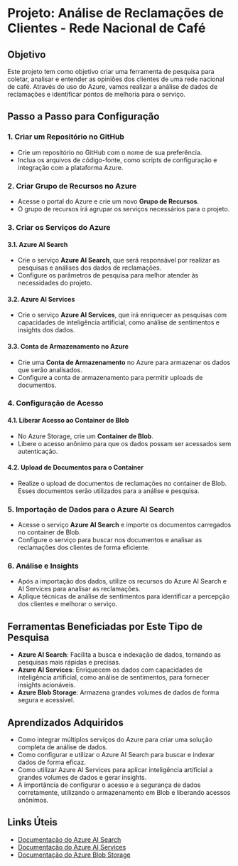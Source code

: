 # Projeto: Análise de Reclamações de Clientes - Rede Nacional de Café

## Objetivo

Este projeto tem como objetivo criar uma ferramenta de pesquisa para coletar, analisar e entender as opiniões dos clientes de uma rede nacional de café. Através do uso do Azure, vamos realizar a análise de dados de reclamações e identificar pontos de melhoria para o serviço.

## Passo a Passo para Configuração

### 1. Criar um Repositório no GitHub

- Crie um repositório no GitHub com o nome de sua preferência.
- Inclua os arquivos de código-fonte, como scripts de configuração e integração com a plataforma Azure.

### 2. Criar Grupo de Recursos no Azure

- Acesse o portal do Azure e crie um novo **Grupo de Recursos**. 
- O grupo de recursos irá agrupar os serviços necessários para o projeto.

### 3. Criar os Serviços do Azure

#### **3.1. Azure AI Search**
- Crie o serviço **Azure AI Search**, que será responsável por realizar as pesquisas e análises dos dados de reclamações.
- Configure os parâmetros de pesquisa para melhor atender às necessidades do projeto.

#### **3.2. Azure AI Services**
- Crie o serviço **Azure AI Services**, que irá enriquecer as pesquisas com capacidades de inteligência artificial, como análise de sentimentos e insights dos dados.

#### **3.3. Conta de Armazenamento no Azure**
- Crie uma **Conta de Armazenamento** no Azure para armazenar os dados que serão analisados.
- Configure a conta de armazenamento para permitir uploads de documentos.

### 4. Configuração de Acesso

#### **4.1. Liberar Acesso ao Container de Blob**
- No Azure Storage, crie um **Container de Blob**.
- Libere o acesso anônimo para que os dados possam ser acessados sem autenticação.

#### **4.2. Upload de Documentos para o Container**
- Realize o upload de documentos de reclamações no container de Blob. Esses documentos serão utilizados para a análise e pesquisa.

### 5. Importação de Dados para o Azure AI Search

- Acesse o serviço **Azure AI Search** e importe os documentos carregados no container de Blob.
- Configure o serviço para buscar nos documentos e analisar as reclamações dos clientes de forma eficiente.

### 6. Análise e Insights

- Após a importação dos dados, utilize os recursos do Azure AI Search e AI Services para analisar as reclamações.
- Aplique técnicas de análise de sentimentos para identificar a percepção dos clientes e melhorar o serviço.

## Ferramentas Beneficiadas por Este Tipo de Pesquisa

- **Azure AI Search**: Facilita a busca e indexação de dados, tornando as pesquisas mais rápidas e precisas.
- **Azure AI Services**: Enriquecem os dados com capacidades de inteligência artificial, como análise de sentimentos, para fornecer insights acionáveis.
- **Azure Blob Storage**: Armazena grandes volumes de dados de forma segura e acessível.

## Aprendizados Adquiridos

- Como integrar múltiplos serviços do Azure para criar uma solução completa de análise de dados.
- Como configurar e utilizar o Azure AI Search para buscar e indexar dados de forma eficaz.
- Como utilizar Azure AI Services para aplicar inteligência artificial a grandes volumes de dados e gerar insights.
- A importância de configurar o acesso e a segurança de dados corretamente, utilizando o armazenamento em Blob e liberando acessos anônimos.

## Links Úteis

- [Documentação do Azure AI Search](https://learn.microsoft.com/en-us/azure/search/)
- [Documentação do Azure AI Services](https://learn.microsoft.com/en-us/azure/cognitive-services/)
- [Documentação do Azure Blob Storage](https://learn.microsoft.com/en-us/azure/storage/blobs/)
